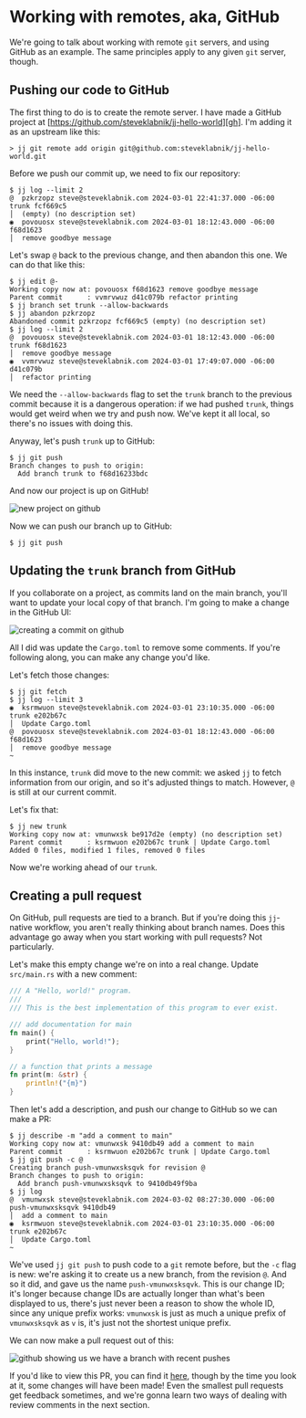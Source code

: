 # Working with remotes, aka, GitHub

We're going to talk about working with remote `git` servers, and using GitHub as
an example. The same principles apply to any given `git` server, though.

## Pushing our code to GitHub

The first thing to do is to create the remote server. I have made a GitHub
project at [https://github.com/steveklabnik/jj-hello-world][gh]. I'm adding it
as an upstream like this:

```console
> jj git remote add origin git@github.com:steveklabnik/jj-hello-world.git
```

Before we push our commit up, we need to fix our repository:

```console
$ jj log --limit 2
@  pzkrzopz steve@steveklabnik.com 2024-03-01 22:41:37.000 -06:00 trunk fcf669c5
│  (empty) (no description set)
◉  povouosx steve@steveklabnik.com 2024-03-01 18:12:43.000 -06:00 f68d1623
│  remove goodbye message
```

Let's swap `@` back to the previous change, and then abandon this one. We can
do that like this:

```console
$ jj edit @-
Working copy now at: povouosx f68d1623 remove goodbye message
Parent commit      : vvmrvwuz d41c079b refactor printing
$ jj branch set trunk --allow-backwards
$ jj abandon pzkrzopz
Abandoned commit pzkrzopz fcf669c5 (empty) (no description set)
$ jj log --limit 2
@  povouosx steve@steveklabnik.com 2024-03-01 18:12:43.000 -06:00 trunk f68d1623
│  remove goodbye message
◉  vvmrvwuz steve@steveklabnik.com 2024-03-01 17:49:07.000 -06:00 d41c079b
│  refactor printing
```

We need the `--allow-backwards` flag to set the `trunk` branch to the previous
commit because it is a dangerous operation: if we had pushed `trunk`, things
would get weird when we try and push now. We've kept it all local, so there's no
issues with doing this.

Anyway, let's push `trunk` up to GitHub:

```console
$ jj git push
Branch changes to push to origin:
  Add branch trunk to f68d16233bdc
```

And now our project is up on GitHub!

![new project on github](/images/github-create.png)

Now we can push our branch up to GitHub:

```console
$ jj git push 
```

## Updating the `trunk` branch from GitHub

If you collaborate on a project, as commits land on the main branch, you'll want
to update your local copy of that branch. I'm going to make a change in the
GitHub UI:

![creating a commit on github](/images/github-commit.png)

All I did was update the `Cargo.toml` to remove some comments. If you're
following along, you can make any change you'd like.

Let's fetch those changes:

```console
$ jj git fetch
$ jj log --limit 3
◉  ksrmwuon steve@steveklabnik.com 2024-03-01 23:10:35.000 -06:00 trunk e202b67c
│  Update Cargo.toml
@  povouosx steve@steveklabnik.com 2024-03-01 18:12:43.000 -06:00 f68d1623
│  remove goodbye message
~
```

In this instance, `trunk` did move to the new commit: we asked `jj` to fetch
information from our origin, and so it's adjusted things to match. However, `@`
is still at our current commit.

Let's fix that:

```console
$ jj new trunk
Working copy now at: vmunwxsk be917d2e (empty) (no description set)
Parent commit      : ksrmwuon e202b67c trunk | Update Cargo.toml
Added 0 files, modified 1 files, removed 0 files
```

Now we're working ahead of our `trunk`.

[gh]: https://github.com/steveklabnik/jj-hello-world

## Creating a pull request

On GitHub, pull requests are tied to a branch. But if you're doing this
`jj`-native workflow, you aren't really thinking about branch names. Does this
advantage go away when you start working with pull requests? Not particularly.

Let's make this empty change we're on into a real change. Update `src/main.rs`
with a new comment:

```rust
/// A "Hello, world!" program.
/// 
/// This is the best implementation of this program to ever exist.

/// add documentation for main
fn main() {
    print("Hello, world!");
}

// a function that prints a message
fn print(m: &str) {
    println!("{m}")
}
```

Then let's add a description, and push our change to GitHub so we can make a PR:

```console
$ jj describe -m "add a comment to main"
Working copy now at: vmunwxsk 9410db49 add a comment to main
Parent commit      : ksrmwuon e202b67c trunk | Update Cargo.toml
$ jj git push -c @
Creating branch push-vmunwxsksqvk for revision @
Branch changes to push to origin:
  Add branch push-vmunwxsksqvk to 9410db49f9ba
$ jj log
@  vmunwxsk steve@steveklabnik.com 2024-03-02 08:27:30.000 -06:00 push-vmunwxsksqvk 9410db49
│  add a comment to main
◉  ksrmwuon steve@steveklabnik.com 2024-03-01 23:10:35.000 -06:00 trunk e202b67c
│  Update Cargo.toml
~
```

We've used `jj git push` to push code to a `git` remote before, but the `-c`
flag is new: we're asking it to create us a new branch, from the revision `@`.
And so it did, and gave us the name `push-vmunwxsksqvk`. This is our change
ID; it's longer because change IDs are actually longer than what's been
displayed to us, there's just never been a reason to show the whole ID, since
any unique prefix works: `vmunwxsk` is just as much a unique prefix of
`vmunwxsksqvk` as `v` is, it's just not the shortest unique prefix.

We can now make a pull request out of this:

![github showing us we have a branch with recent pushes](/images/new-branch.png)

If you'd like to view this PR, you can find it
[here](https://github.com/steveklabnik/jj-hello-world/pull/1), though by the
time you look at it, some changes will have been made! Even the smallest pull
requests get feedback sometimes, and we're gonna learn two ways of dealing with
review comments in the next section.
